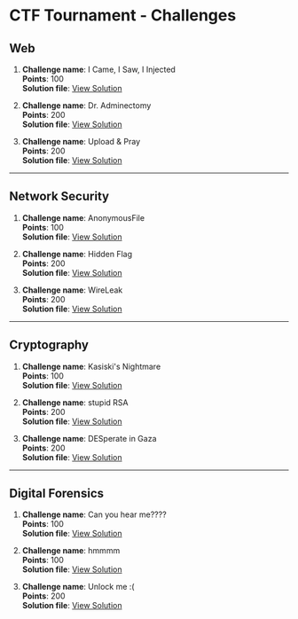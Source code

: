 # CTF Tournament - Challenges

## Web

1. **Challenge name**: I Came, I Saw, I Injected  
   **Points**: 100  
   **Solution file**: [View Solution](/Solution/Taleen_Web_CTF2.pdf)

2. **Challenge name**: Dr. Adminectomy  
   **Points**: 200  
   **Solution file**: [View Solution](/Solution/Baraa_Web_CTF2.pdf)

3. **Challenge name**: Upload & Pray  
   **Points**: 200  
   **Solution file**: [View Solution](/Solution/Osama_Web_CTF2.pdf)

---

## Network Security

1. **Challenge name**: AnonymousFile  
   **Points**: 100  
   **Solution file**: [View Solution](/Solution/Taleen_Network_Security_FTP_CTF2.pdf)

2. **Challenge name**: Hidden Flag  
   **Points**: 200  
   **Solution file**: [View Solution](/Solution/Zaid_Network_Security_CTF2.pdf)

3. **Challenge name**: WireLeak  
   **Points**: 200  
   **Solution file**: [View Solution](/Solution/Taleen_Network_Security_WireLeak_CTF2.pdf)

---

## Cryptography

1. **Challenge name**: Kasiski's Nightmare  
   **Points**: 100  
   **Solution file**: [View Solution](/Solution/Kasiski_Nightmare.pdf)

2. **Challenge name**: stupid RSA  
   **Points**: 200  
   **Solution file**: [View Solution](/Solution/Stupid_RSA.pdf)

3. **Challenge name**: DESperate in Gaza  
   **Points**: 200  
   **Solution file**: [View Solution](/Solution/DESperate_in_Gaza.pdf)

---

## Digital Forensics

1. **Challenge name**: Can you hear me????  
   **Points**: 100  
   **Solution file**: [View Solution](/Solution/Zaid_Digital_Forensics_CTF2.pdf)

2. **Challenge name**: hmmmm  
   **Points**: 100  
   **Solution file**: [View Solution](/Solution/Izz_Digital_Forensics_CTF2.pdf)

3. **Challenge name**: Unlock me :(  
   **Points**: 200  
   **Solution file**: [View Solution](/Solution/Izz_Digital_Forensics_CTF2.pdf)
